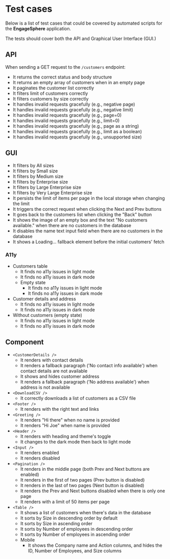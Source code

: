 # Test cases

Below is a list of test cases that could be covered by automated scripts for the **EngageSphere** application.

The tests should cover both the API and Graphical User Interface (GUI.)

## API

When sending a GET request to the `/customers` endpoint:

- It returns the correct status and body structure
- It returns an empty array of customers when in an empty page
- It paginates the customer list correctly
- It filters limit of customers correctly
- It filters customers by size correctly
- It handles invalid requests gracefully (e.g., negative page)
- It handles invalid requests gracefully (e.g., negative limit)
- It handles invalid requests gracefully (e.g., page=0)
- It handles invalid requests gracefully (e.g., limit=0)
- It handles invalid requests gracefully (e.g., page as a string)
- It handles invalid requests gracefully (e.g., limit as a boolean)
- It handles invalid requests gracefully (e.g., unsupported size)

## GUI

- It filters by All sizes
- It filters by Small size
- It filters by Medium size
- It filters by Enterprise size
- It filters by Large Enterprise size
- It filters by Very Large Enterprise size
- It persists the limit of items per page in the local storage when changing the limit
- It triggers the correct request when clicking the Next and Prev buttons
- It goes back to the customers list when clicking the "Back" button
- It shows the image of an empty box and the text "No customers available." when there are no customers in the database
- It disables the name text input field when there are no customers in the database
- It shows a Loading... fallback element before the initial customers' fetch

### A11y

- Customers table
  - It finds no a11y issues in light mode
  - It finds no a11y issues in dark mode
  - Empty state
    - It finds no a11y issues in light mode
    - It finds no a11y issues in dark mode
- Customer details and address
  - It finds no a11y issues in light mode
  - It finds no a11y issues in dark mode
- Without customers (empty state)
  - It finds no a11y issues in light mode
  - It finds no a11y issues in dark mode

## Component

- `<CustomerDetails />`
  - It renders with contact details
  - It renders a fallback paragraph ('No contact info available') when contact details are not available
  - It shows and hides customer address
  - It renders a fallback paragraph ('No address available') when address is not available
- `<DownloadCSV />`
  - It correctly downloads a list of customers as a CSV file
- `<Footer />`
  - It renders with the right text and links
- `<Greeting />`
  - It renders "Hi there" when no name is provided
  - It renders "Hi Joe" when name is provided
- `<Header />`
  - It renders with heading and theme's toggle
  - It changes to the dark mode then back to light mode
- `<Input />`
  - It renders enabled
  - It renders disabled
- `<Pagination />`
  - It renders in the middle page (both Prev and Next buttons are enabled)
  - It renders in the first of two pages (Prev button is disabled)
  - It renders in the last of two pages (Next button is disabled)
  - It renders the Prev and Next buttons disabled when there is only one page
  - It renders with a limit of 50 items per page
- `<Table />`
  - It shows a list of customers when there's data in the database
  - It sorts by Size in descending order by default
  - It sorts by Size in ascending order
  - It sorts by Number of employees in descending order
  - It sorts by Number of employees in ascending order
  - Mobile
    - It shows the Company name and Action columns, and hides the ID, Number of Employees, and Size columns
